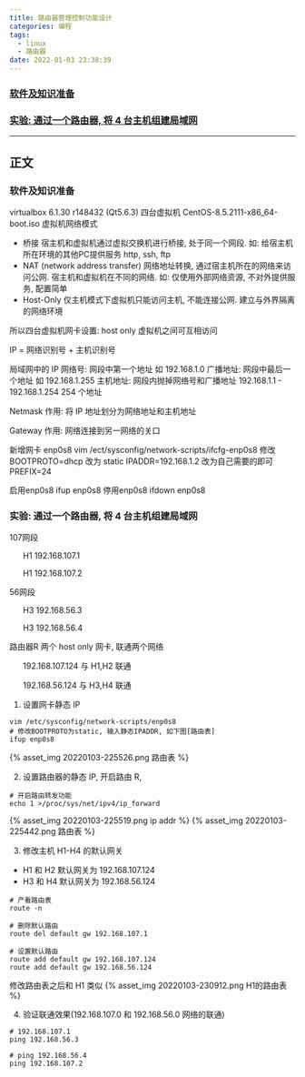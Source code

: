 ```yaml
---
title: 路由器管理控制功能设计
categories: 编程
tags:
  - linux
  - 路由器
date: 2022-01-03 23:38:39
---
```


### [软件及知识准备](#软件及知识准备)

### [实验: 通过一个路由器, 将 4 台主机组建局域网](#实验)

---

## 正文

<h3 id="软件及知识准备">软件及知识准备</h3>

virtualbox 6.1.30 r148432 (Qt5.6.3)
四台虚拟机 CentOS-8.5.2111-x86_64-boot.iso
虚拟机网络模式

- 桥接 宿主机和虚拟机通过虚拟交换机进行桥接, 处于同一个网段. 如: 给宿主机所在环境的其他PC提供服务 http, ssh, ftp
- NAT (network address transfer) 网络地址转换, 通过宿主机所在的网络来访问公网. 宿主机和虚拟机在不同的网络. 如: 仅使用外部网络资源, 不对外提供服务, 配置简单
- Host-Only 仅主机模式下虚拟机只能访问主机, 不能连接公网. 建立与外界隔离的网络环境

所以四台虚拟机网卡设置: host only 虚拟机之间可互相访问

IP = 网络识别号 + 主机识别号

局域网中的 IP
网络号: 网段中第一个地址 如 192.168.1.0
广播地址: 网段中最后一个地址 如 192.168.1.255
主机地址: 网段内抛掉网络号和广播地址 192.168.1.1 - 192.168.1.254 254 个地址

Netmask
作用: 将 IP 地址划分为网络地址和主机地址

Gateway
作用: 网络连接到另一网络的关口

新增网卡 enp0s8
vim /ect/sysconfig/network-scripts/ifcfg-enp0s8
修改
BOOTPROTO=dhcp 改为 static
IPADDR=192.168.1.2 改为自己需要的即可
PREFIX=24

启用enp0s8
ifup enp0s8
停用enp0s8
ifdown enp0s8

<h3 id="实验">实验: 通过一个路由器, 将 4 台主机组建局域网</h3>
107网段<br />
<ol>H1 192.168.107.1</ol>
<ol>H1 192.168.107.2</ol>
56网段
<ol>H3 192.168.56.3</ol>
<ol>H3 192.168.56.4</ol>
路由器R 两个 host only 网卡, 联通两个网络
<ol>192.168.107.124 与 H1,H2 联通</ol>
<ol>192.168.56.124 与 H3,H4 联通</ol>

1. 设置网卡静态 IP

```shell
vim /etc/sysconfig/network-scripts/enp0s8
# 修改BOOTPROTO为static, 输入静态IPADDR, 如下图[路由表]
ifup enp0s8
```

{% asset_img 20220103-225526.png 路由表 %}

2. 设置路由器的静态 IP, 开启路由 R,

```shell
# 开启路由转发功能
echo 1 >/proc/sys/net/ipv4/ip_forward
```

{% asset_img 20220103-225519.png ip addr %}
{% asset_img 20220103-225442.png 路由表 %}

3. 修改主机 H1-H4 的默认网关

- H1 和 H2 默认网关为 192.168.107.124
- H3 和 H4 默认网关为 192.168.56.124

```shell
# 产看路由表
route -n

# 删除默认路由
route del default gw 192.168.107.1

# 设置默认路由
route add default gw 192.168.107.124
route add default gw 192.168.56.124
```

修改路由表之后和 H1 类似
{% asset_img 20220103-230912.png H1的路由表 %}

4. 验证联通效果(192.168.107.0 和 192.168.56.0 网络的联通)

```shell
# 192.168.107.1
ping 192.168.56.3

# ping 192.168.56.4
ping 192.168.107.2
```
